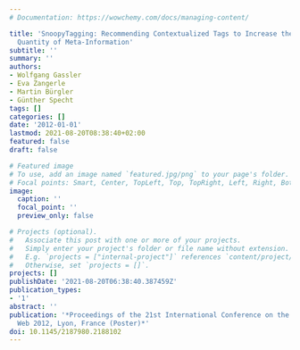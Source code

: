 ```yaml
---
# Documentation: https://wowchemy.com/docs/managing-content/

title: 'SnoopyTagging: Recommending Contextualized Tags to Increase the Quality and
  Quantity of Meta-Information'
subtitle: ''
summary: ''
authors:
- Wolfgang Gassler
- Eva Zangerle
- Martin Bürgler
- Günther Specht
tags: []
categories: []
date: '2012-01-01'
lastmod: 2021-08-20T08:38:40+02:00
featured: false
draft: false

# Featured image
# To use, add an image named `featured.jpg/png` to your page's folder.
# Focal points: Smart, Center, TopLeft, Top, TopRight, Left, Right, BottomLeft, Bottom, BottomRight.
image:
  caption: ''
  focal_point: ''
  preview_only: false

# Projects (optional).
#   Associate this post with one or more of your projects.
#   Simply enter your project's folder or file name without extension.
#   E.g. `projects = ["internal-project"]` references `content/project/deep-learning/index.md`.
#   Otherwise, set `projects = []`.
projects: []
publishDate: '2021-08-20T06:38:40.387459Z'
publication_types:
- '1'
abstract: ''
publication: '*Proceedings of the 21st International Conference on the World Wide
  Web 2012, Lyon, France (Poster)*'
doi: 10.1145/2187980.2188102
---
```

